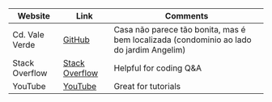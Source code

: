 | Website              | Link                                   | Comments               |
|----------------------|----------------------------------------|------------------------|
| Cd. Vale Verde               | [GitHub](https://www.zapimoveis.com.br/imovel/venda-casa-de-condominio-3-quartos-com-churrasqueira-jardim-gramadao-i-jundiai-sp-225m2-id-2796081236/)           | Casa não parece tão bonita, mas é bem localizada (condominio ao lado do jardim Angelim) |
| Stack Overflow       | [Stack Overflow](https://stackoverflow.com) | Helpful for coding Q&A |
| YouTube              | [YouTube](https://youtube.com)         | Great for tutorials    |
